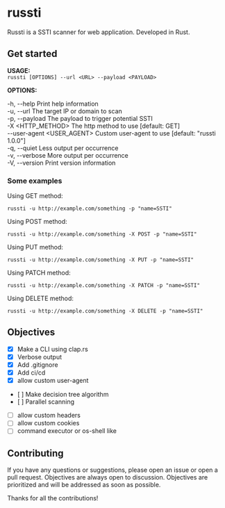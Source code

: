 # russti

Russti is a SSTI scanner for web application. Developed in Rust.

## Get started

**USAGE:**  
`russti [OPTIONS] --url <URL> --payload <PAYLOAD>`

**OPTIONS:**

-h, --help Print help information  
-u, --url <URL> The target IP or domain to scan  
-p, --payload <PAYLOAD> The payload to trigger potential SSTI  
-X <HTTP_METHOD> The http method to use [default: GET]  
--user-agent <USER_AGENT> Custom user-agent to use [default: "russti 1.0.0"]  
-q, --quiet Less output per occurrence  
-v, --verbose More output per occurrence  
-V, --version Print version information

### Some examples

Using GET method:

`russti -u http://example.com/something -p "name=SSTI"`

Using POST method:

`russti -u http://example.com/something -X POST -p "name=SSTI"`

Using PUT method:

`russti -u http://example.com/something -X PUT -p "name=SSTI"`

Using PATCH method:

`russti -u http://example.com/something -X PATCH -p "name=SSTI"`

Using DELETE method:

`russti -u http://example.com/something -X DELETE -p "name=SSTI"`

## Objectives

- [x] Make a CLI using clap.rs
- [x] Verbose output
- [x] Add .gitignore
- [x] Add ci/cd
- [x] allow custom user-agent
- [ ] Make decision tree algorithm
- [ ] Parallel scanning
- [ ] allow custom headers
- [ ] allow custom cookies
- [ ] command executor or os-shell like

## Contributing

If you have any questions or suggestions, please open an issue or open a pull request.
Objectives are always open to discussion.
Objectives are prioritized and will be addressed as soon as possible.

Thanks for all the contributions!
